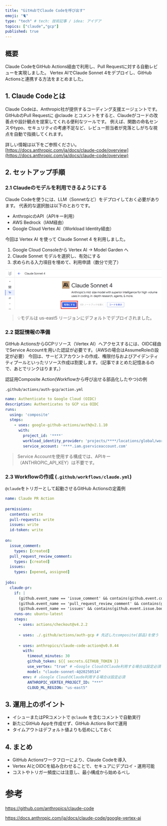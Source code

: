```yaml
---
title: "GitHubでClaude Codeを呼び出す"
emoji: "🐈"
type: "tech" # tech: 技術記事 / idea: アイデア
topics: ["claude","gcp"]
published: true
---
```


## 概要

Claude CodeをGitHub Actions経由で利用し、Pull Requestに対する自動レビューを実現しました。
Vertex AIでClaude Sonnet 4をデプロイし、GitHub Actionsと連携する方法をまとめました。

## 1. Claude Codeとは

Claude Codeは、Anthropic社が提供するコーディング支援エージェントです。
GitHubのPull Requestに @claude とコメントをすると、Claudeがコードの改善点や設計観点を提案してくれる便利なツールです。
例えば、関数の命名センスやtypo、セキュリティの考慮不足など、レビュー担当者が見落としがちな視点を自動で指摘してくれます。

詳しい情報は以下をご参照ください。
[https://docs.anthropic.com/ja/docs/claude-code/overview](https://docs.anthropic.com/ja/docs/claude-code/overview)


## 2. セットアップ手順

### 2.1 Claudeのモデルを利用できるようにする

Claude Codeを使うには、LLM（Sonnetなど）をデプロイしておく必要があります。
代表的な選択肢は以下のとおりです。

* AnthropicのAPI（APIキー利用）
* AWS Bedrock（IAM経由）
* Google Cloud Vertex AI（Workload Identity経由）

今回は Vertex AI を使って Claude Sonnet 4 を利用しました。

1. Google Cloud Consoleから Vertex AI → Model Garden へ
2. Claude Sonnet モデルを選択し、有効にする
3. 求められる入力項目を埋めて、利用申請（数分で完了）

![img](/images/enable-vertex-ai-claude.png)
> 💡モデルは us-east5 リージョンにデフォルトでデプロイされました。


### 2.2 認証情報の準備

GitHub ActionsからGCPリソース（Vertex AI）へアクセスするには、OIDC経由でService Accountを用いた認証が必要です。（AWSの場合はAssumeRoleの設定が必要）
今回は、サービスアカウントの作成、権限付与およびアイデンティティプールといったリソース作成は割愛します。（記事でまとめた記憶あるので、あとでリンクはります。）


認証用Composite Action(Workflowから呼び出せる部品化したやつ)の例

`.github/actions/auth-gcp/action.yml`

```yaml
name: Authenticate to Google Cloud (OIDC)
description: Authenticates to GCP via OIDC
runs:
  using: 'composite'
  steps:
    - uses: google-github-actions/auth@v2.1.10
      with:
        project_id: '****'
        workload_identity_provider: 'projects/****/locations/global/workloadIdentityPools/github-actions/providers/***'
        service_account: '****.iam.gserviceaccount.com'
```

> Service Accountを使用する構成では、APIキー（ANTHROPIC_API_KEY）は不要です。

### 2.3 Workflowの作成 (`.github/workflows/claude.yml`)

`@claude`をトリガーとして起動させるGitHub Actionsの定義例

```yaml
name: Claude PR Action

permissions:
  contents: write
  pull-requests: write
  issues: write
  id-token: write

on:
  issue_comment:
    types: [created]
  pull_request_review_comment:
    types: [created]
  issues:
    types: [opened, assigned]

jobs:
  claude-pr:
    if: |
      (github.event_name == 'issue_comment' && contains(github.event.comment.body, '@claude')) ||
      (github.event_name == 'pull_request_review_comment' && contains(github.event.comment.body, '@claude')) ||
      (github.event_name == 'issues' && contains(github.event.issue.body, '@claude'))
    runs-on: ubuntu-latest
    steps:
      - uses: actions/checkout@v4.2.2

      - uses: ./.github/actions/auth-gcp # 先述したcomposite(部品)を使う

      - uses: anthropics/claude-code-action@v0.0.44
        with:
          timeout_minutes: 30
          github_token: ${{ secrets.GITHUB_TOKEN }}
          use_vertex: "true" # ←Google CloudのClaude利用する場合は設定必須
          model: "claude-sonnet-4@20250514"
        env: # ↓Google CloudのClaude利用する場合は設定必須
          ANTHROPIC_VERTEX_PROJECT_ID: "***"
          CLOUD_ML_REGION: "us-east5"
```

## 3. 運用上のポイント

* イシューまたはPRコメントで `@claude` を含むコメントで自動実行
* 新たにGitHub Appを作成せず、GitHub Actions Botで運用
* タイムアウトはデフォルト値よりも低めにしておく

## 4. まとめ

* GitHub Actionsワークフローにより、Claude Codeを導入
* Vertex AIとOIDCを組み合わせることで、セキュアにデプロイ・運用可能
* コストやトリガー頻度には注意し、最小構成から始めるべし

# 参考

https://github.com/anthropics/claude-code

https://docs.anthropic.com/ja/docs/claude-code/google-vertex-ai